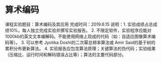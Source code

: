 # 算术编码
课程实验题目：算术编码及其应用
完成时间：2019.6.15
说明：1. 实验成绩占总成绩10%，每人独立完成实验并撰写实验报告。
      2. 不限定软件，实验程序应能对1000kb的英文文本编解码。不能使用网络上现成的代码（如：自适应图像算术编码等）。
      3. 可以参考 Jyotika Doshi的二次幂总频率算法或 Amir Said的基于树的累积分布更新算法。
      4. 实验报告应包含算法原理；关键算法的伪代码；实验结果（压缩比、运行时间和解码错误占比等）；算法的主要代码部分。

